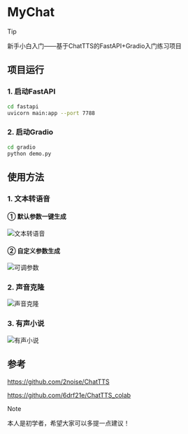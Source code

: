 # MyChat
> [!TIP]
> 新手小白入门——基于ChatTTS的FastAPI+Gradio入门练习项目
## 项目运行
### 1. 启动FastAPI
```bash
cd fastapi
uvicorn main:app --port 7788
```
### 2. 启动Gradio
```bash
cd gradio
python demo.py
```
## 使用方法
### 1. 文本转语音
#### ① 默认参数一键生成
![文本转语音](https://github.com/AI3721/MyChat/blob/main/examples/%E6%96%87%E6%9C%AC%E8%BD%AC%E8%AF%AD%E9%9F%B3.png)
#### ② 自定义参数生成
![可调参数](https://github.com/AI3721/MyChat/blob/main/examples/%E5%8F%AF%E8%B0%83%E5%8F%82%E6%95%B0.png)
### 2. 声音克隆
![声音克隆](https://github.com/AI3721/MyChat/blob/main/examples/%E5%A3%B0%E9%9F%B3%E5%85%8B%E9%9A%86.png)
### 3. 有声小说
![有声小说](https://github.com/AI3721/MyChat/blob/main/examples/%E6%9C%89%E5%A3%B0%E5%B0%8F%E8%AF%B4.png)
## 参考

https://github.com/2noise/ChatTTS

https://github.com/6drf21e/ChatTTS_colab
> [!Note]
> 本人是初学者，希望大家可以多提一点建议！
